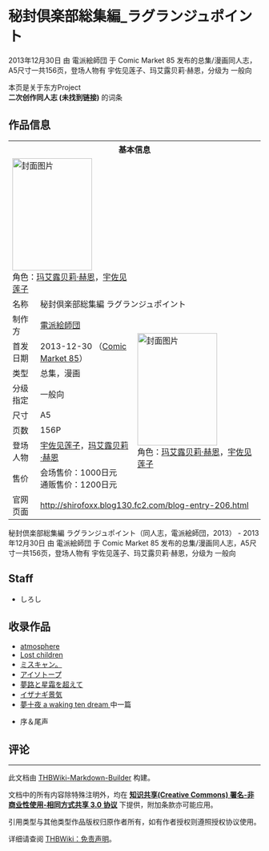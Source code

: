 # 秘封倶楽部総集編_ラグランジュポイント

<!-- source html: G:\repos\THBWiki-Markdown-Builder\THBWikiMarkdown\Temp\main\8\89\ns0%3A%E7%A7%98%E5%B0%81%E5%80%B6%E6%A5%BD%E9%83%A8%E7%B7%8F%E9%9B%86%E7%B7%A8_%E3%83%A9%E3%82%B0%E3%83%A9%E3%83%B3%E3%82%B8%E3%83%A5%E3%83%9D%E3%82%A4%E3%83%B3%E3%83%88.html -->

2013年12月30日 由 電派絵師団 于 Comic Market 85 发布的总集/漫画同人志，A5尺寸一共156页，登场人物有 宇佐见莲子、玛艾露贝莉·赫恩，分级为 一般向

本页是关于东方Project  
 **二次创作同人志 (未找到链接)** 的词条
## 作品信息

<table><tbody><tr><th colspan="3">基本信息</th></tr><tr><td class="cover-artwork-mobile" colspan="2"><a href="./文件-秘封倶楽部総集編_ラグランジュポイント封面.jpg.md" class="image" title="封面图片"><img alt="封面图片" src="https://upload.thwiki.cc/thumb/f/f8/%E7%A7%98%E5%B0%81%E5%80%B6%E6%A5%BD%E9%83%A8%E7%B7%8F%E9%9B%86%E7%B7%A8_%E3%83%A9%E3%82%B0%E3%83%A9%E3%83%B3%E3%82%B8%E3%83%A5%E3%83%9D%E3%82%A4%E3%83%B3%E3%83%88%E5%B0%81%E9%9D%A2.jpg/159px-%E7%A7%98%E5%B0%81%E5%80%B6%E6%A5%BD%E9%83%A8%E7%B7%8F%E9%9B%86%E7%B7%A8_%E3%83%A9%E3%82%B0%E3%83%A9%E3%83%B3%E3%82%B8%E3%83%A5%E3%83%9D%E3%82%A4%E3%83%B3%E3%83%88%E5%B0%81%E9%9D%A2.jpg" decoding="async" loading="lazy" width="159" height="224" srcset="https://upload.thwiki.cc/thumb/f/f8/%E7%A7%98%E5%B0%81%E5%80%B6%E6%A5%BD%E9%83%A8%E7%B7%8F%E9%9B%86%E7%B7%A8_%E3%83%A9%E3%82%B0%E3%83%A9%E3%83%B3%E3%82%B8%E3%83%A5%E3%83%9D%E3%82%A4%E3%83%B3%E3%83%88%E5%B0%81%E9%9D%A2.jpg/238px-%E7%A7%98%E5%B0%81%E5%80%B6%E6%A5%BD%E9%83%A8%E7%B7%8F%E9%9B%86%E7%B7%A8_%E3%83%A9%E3%82%B0%E3%83%A9%E3%83%B3%E3%82%B8%E3%83%A5%E3%83%9D%E3%82%A4%E3%83%B3%E3%83%88%E5%B0%81%E9%9D%A2.jpg 1.5x, https://upload.thwiki.cc/thumb/f/f8/%E7%A7%98%E5%B0%81%E5%80%B6%E6%A5%BD%E9%83%A8%E7%B7%8F%E9%9B%86%E7%B7%A8_%E3%83%A9%E3%82%B0%E3%83%A9%E3%83%B3%E3%82%B8%E3%83%A5%E3%83%9D%E3%82%A4%E3%83%B3%E3%83%88%E5%B0%81%E9%9D%A2.jpg/318px-%E7%A7%98%E5%B0%81%E5%80%B6%E6%A5%BD%E9%83%A8%E7%B7%8F%E9%9B%86%E7%B7%A8_%E3%83%A9%E3%82%B0%E3%83%A9%E3%83%B3%E3%82%B8%E3%83%A5%E3%83%9D%E3%82%A4%E3%83%B3%E3%83%88%E5%B0%81%E9%9D%A2.jpg 2x" data-file-width="710" data-file-height="1000"></a><div class="cover-char">角色：<a href="./玛艾露贝莉·赫恩.md" title="玛艾露贝莉·赫恩">玛艾露贝莉·赫恩</a>，<a href="./宇佐见莲子.md" title="宇佐见莲子">宇佐见莲子</a></div></td>
</tr><tr><td class="label">名称</td><td colspan="2"> 秘封倶楽部総集編 ラグランジュポイント </td></tr><tr><td class="label">制作方</td><td><a href="./電派絵師団.md" title="電派絵師団">電派絵師団</a></td><td class="cover-artwork" rowspan="8" style="min-width:224px;"><a href="./文件-秘封倶楽部総集編_ラグランジュポイント封面.jpg.md" class="image" title="封面图片"><img alt="封面图片" src="https://upload.thwiki.cc/thumb/f/f8/%E7%A7%98%E5%B0%81%E5%80%B6%E6%A5%BD%E9%83%A8%E7%B7%8F%E9%9B%86%E7%B7%A8_%E3%83%A9%E3%82%B0%E3%83%A9%E3%83%B3%E3%82%B8%E3%83%A5%E3%83%9D%E3%82%A4%E3%83%B3%E3%83%88%E5%B0%81%E9%9D%A2.jpg/159px-%E7%A7%98%E5%B0%81%E5%80%B6%E6%A5%BD%E9%83%A8%E7%B7%8F%E9%9B%86%E7%B7%A8_%E3%83%A9%E3%82%B0%E3%83%A9%E3%83%B3%E3%82%B8%E3%83%A5%E3%83%9D%E3%82%A4%E3%83%B3%E3%83%88%E5%B0%81%E9%9D%A2.jpg" decoding="async" loading="lazy" width="159" height="224" srcset="https://upload.thwiki.cc/thumb/f/f8/%E7%A7%98%E5%B0%81%E5%80%B6%E6%A5%BD%E9%83%A8%E7%B7%8F%E9%9B%86%E7%B7%A8_%E3%83%A9%E3%82%B0%E3%83%A9%E3%83%B3%E3%82%B8%E3%83%A5%E3%83%9D%E3%82%A4%E3%83%B3%E3%83%88%E5%B0%81%E9%9D%A2.jpg/238px-%E7%A7%98%E5%B0%81%E5%80%B6%E6%A5%BD%E9%83%A8%E7%B7%8F%E9%9B%86%E7%B7%A8_%E3%83%A9%E3%82%B0%E3%83%A9%E3%83%B3%E3%82%B8%E3%83%A5%E3%83%9D%E3%82%A4%E3%83%B3%E3%83%88%E5%B0%81%E9%9D%A2.jpg 1.5x, https://upload.thwiki.cc/thumb/f/f8/%E7%A7%98%E5%B0%81%E5%80%B6%E6%A5%BD%E9%83%A8%E7%B7%8F%E9%9B%86%E7%B7%A8_%E3%83%A9%E3%82%B0%E3%83%A9%E3%83%B3%E3%82%B8%E3%83%A5%E3%83%9D%E3%82%A4%E3%83%B3%E3%83%88%E5%B0%81%E9%9D%A2.jpg/318px-%E7%A7%98%E5%B0%81%E5%80%B6%E6%A5%BD%E9%83%A8%E7%B7%8F%E9%9B%86%E7%B7%A8_%E3%83%A9%E3%82%B0%E3%83%A9%E3%83%B3%E3%82%B8%E3%83%A5%E3%83%9D%E3%82%A4%E3%83%B3%E3%83%88%E5%B0%81%E9%9D%A2.jpg 2x" data-file-width="710" data-file-height="1000"></a><div class="cover-char">角色：<a href="./玛艾露贝莉·赫恩.md" title="玛艾露贝莉·赫恩">玛艾露贝莉·赫恩</a>，<a href="./宇佐见莲子.md" title="宇佐见莲子">宇佐见莲子</a></div></td>
</tr><tr><td class="label">首发日期</td><td>2013-12-30&#160;（<a href="/展会作品列表?e=Comic+Market%2385">Comic Market 85</a>）</td></tr><tr><td class="label">类型</td><td>总集，漫画</td></tr><tr><td class="label">分级指定</td><td>一般向</td></tr><tr><td class="label">尺寸</td><td>A5</td></tr><tr><td class="label">页数</td><td>156P</td></tr><tr><td class="label">登场人物</td><td><a href="./宇佐见莲子.md" title="宇佐见莲子">宇佐见莲子</a>，<a href="./玛艾露贝莉·赫恩.md" title="玛艾露贝莉·赫恩">玛艾露贝莉·赫恩</a></td></tr><tr><td class="label">售价</td><td>会场售价：1000日元<br>通贩售价：1200日元</td></tr>
<tr><td class="label">官网页面</td><td colspan="2"><a rel="nofollow" class="external free" href="http://shirofoxx.blog130.fc2.com/blog-entry-206.html">http://shirofoxx.blog130.fc2.com/blog-entry-206.html</a></td></tr></tbody></table>

秘封倶楽部総集編 ラグランジュポイント（同人志，電派絵師団，2013） - 2013年12月30日 由 電派絵師団 于 Comic Market 85 发布的总集/漫画同人志，A5尺寸一共156页，登场人物有 宇佐见莲子、玛艾露贝莉·赫恩，分级为 一般向
## Staff
- しろし

## 收录作品
- [atmosphere](./atmosphere（同人志）.md)
- [Lost children](./Lost_children.md)
- [ミスキャン。](./ミスキャン。.md)
- [アイソトープ](./アイソトープ.md)
- [夢路と星霜を超えて](./夢路と星霜を超えて.md)
- [イザナギ景気](./イザナギ景気.md)
- [夢十夜 a waking ten dream ](./夢十夜_a_waking_ten_dream（同人专辑）.md) 中一篇

  
+ 序＆尾声
  

## 评论




---

此文档由 [THBWiki-Markdown-Builder](https://github.com/Delsin-Yu/THBWiki-Markdown-Builder) 构建。

文档中的所有内容除特殊注明外，均在 [**知识共享(Creative Commons) 署名-非商业性使用-相同方式共享 3.0 协议**](https://creativecommons.org/licenses/by-sa/3.0/deed.zh-hans) 下提供，附加条款亦可能应用。

引用类型与其他类型作品版权归原作者所有，如有作者授权则遵照授权协议使用。

详细请查阅 [THBWiki：免责声明](https://thbwiki.cc/THBWiki:%E5%85%8D%E8%B4%A3%E5%A3%B0%E6%98%8E)。

